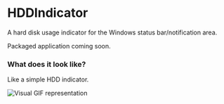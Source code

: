 # HDDIndicator
A hard disk usage indicator for the Windows status bar/notification area.

Packaged application coming soon.

### What does it look like?
Like a simple HDD indicator.

![Visual GIF representation](https://vgy.me/L3hJIc.gif)
